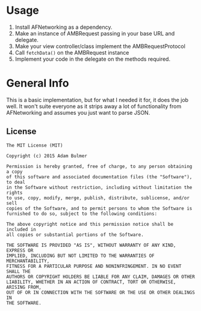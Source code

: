 # Usage

1. Install AFNetworking as a dependency.
1. Make an instance of AMBRequest passing in your base URL and delegate.
2. Make your view controller/class implement the AMBRequestProtocol
3. Call `fetchData()` on the AMBRequest instance
4. Implement your code in the delegate on the methods required.

# General Info
This is a basic implementation, but for what I needed it for, it does the job well. It won't suite everyone as it strips away a lot of functionality from AFNetworking and assumes you just want to parse JSON.

## License
```
The MIT License (MIT)

Copyright (c) 2015 Adam Bulmer

Permission is hereby granted, free of charge, to any person obtaining a copy
of this software and associated documentation files (the "Software"), to deal
in the Software without restriction, including without limitation the rights
to use, copy, modify, merge, publish, distribute, sublicense, and/or sell
copies of the Software, and to permit persons to whom the Software is
furnished to do so, subject to the following conditions:

The above copyright notice and this permission notice shall be included in
all copies or substantial portions of the Software.

THE SOFTWARE IS PROVIDED "AS IS", WITHOUT WARRANTY OF ANY KIND, EXPRESS OR
IMPLIED, INCLUDING BUT NOT LIMITED TO THE WARRANTIES OF MERCHANTABILITY,
FITNESS FOR A PARTICULAR PURPOSE AND NONINFRINGEMENT. IN NO EVENT SHALL THE
AUTHORS OR COPYRIGHT HOLDERS BE LIABLE FOR ANY CLAIM, DAMAGES OR OTHER
LIABILITY, WHETHER IN AN ACTION OF CONTRACT, TORT OR OTHERWISE, ARISING FROM,
OUT OF OR IN CONNECTION WITH THE SOFTWARE OR THE USE OR OTHER DEALINGS IN
THE SOFTWARE.
```
